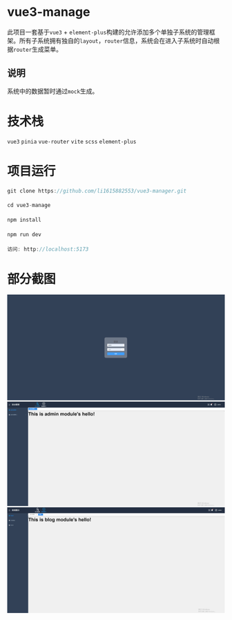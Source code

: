 # vue3-manage
此项目一套基于`vue3` + `element-plus`构建的允许添加多个单独子系统的管理框架。所有子系统拥有独自的`layout`，`router`信息，系统会在进入子系统时自动根据`router`生成菜单。

## 说明
系统中的数据暂时通过`mock`生成。
# 技术栈
`vue3` `pinia` `vue-router` `vite` `scss` `element-plus`

# 项目运行
```js
git clone https://github.com/li1615882553/vue3-manager.git

cd vue3-manage  

npm install 

npm run dev

访问: http://localhost:5173
```

# 部分截图
![avatar](./screenshots/login.png)
![avatar](./screenshots/admin.png)
![avatar](./screenshots/content.png)
